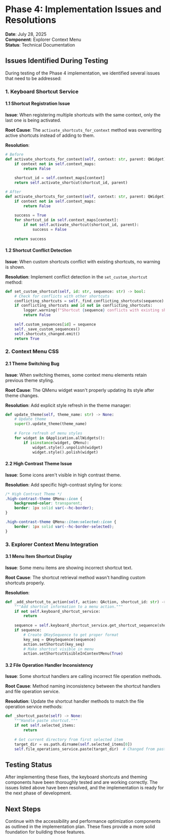 # Phase 4: Implementation Issues and Resolutions

**Date**: July 28, 2025  
**Component**: Explorer Context Menu  
**Status**: Technical Documentation

## Issues Identified During Testing

During testing of the Phase 4 implementation, we identified several issues that need to be addressed:

### 1. Keyboard Shortcut Service

#### 1.1 Shortcut Registration Issue

**Issue**: When registering multiple shortcuts with the same context, only the last one is being activated.

**Root Cause**: The `activate_shortcuts_for_context` method was overwriting active shortcuts instead of adding to them.

**Resolution**:
```python
# Before
def activate_shortcuts_for_context(self, context: str, parent: QWidget) -> bool:
    if context not in self.context_maps:
        return False
    
    shortcut_id = self.context_maps[context]
    return self.activate_shortcut(shortcut_id, parent)

# After
def activate_shortcuts_for_context(self, context: str, parent: QWidget) -> bool:
    if context not in self.context_maps:
        return False
    
    success = True
    for shortcut_id in self.context_maps[context]:
        if not self.activate_shortcut(shortcut_id, parent):
            success = False
    
    return success
```

#### 1.2 Shortcut Conflict Detection

**Issue**: When custom shortcuts conflict with existing shortcuts, no warning is shown.

**Resolution**: Implement conflict detection in the `set_custom_shortcut` method:
```python
def set_custom_shortcut(self, id: str, sequence: str) -> bool:
    # Check for conflicts with other shortcuts
    conflicting_shortcuts = self._find_conflicting_shortcuts(sequence)
    if conflicting_shortcuts and id not in conflicting_shortcuts:
        logger.warning(f"Shortcut {sequence} conflicts with existing shortcuts: {conflicting_shortcuts}")
        return False
    
    self.custom_sequences[id] = sequence
    self._save_custom_sequences()
    self.shortcuts_changed.emit()
    return True
```

### 2. Context Menu CSS

#### 2.1 Theme Switching Bug

**Issue**: When switching themes, some context menu elements retain previous theme styling.

**Root Cause**: The QMenu widget wasn't properly updating its style after theme changes.

**Resolution**: Add explicit style refresh in the theme manager:
```python
def update_theme(self, theme_name: str) -> None:
    # Update theme
    super().update_theme(theme_name)
    
    # Force refresh of menu styles
    for widget in QApplication.allWidgets():
        if isinstance(widget, QMenu):
            widget.style().unpolish(widget)
            widget.style().polish(widget)
```

#### 2.2 High Contrast Theme Issue

**Issue**: Some icons aren't visible in high contrast theme.

**Resolution**: Add specific high-contrast styling for icons:
```css
/* High Contrast Theme */
.high-contrast-theme QMenu::icon {
    background-color: transparent;
    border: 1px solid var(--hc-border);
}

.high-contrast-theme QMenu::item:selected::icon {
    border: 1px solid var(--hc-border-selected);
}
```

### 3. Explorer Context Menu Integration

#### 3.1 Menu Item Shortcut Display

**Issue**: Some menu items are showing incorrect shortcut text.

**Root Cause**: The shortcut retrieval method wasn't handling custom shortcuts properly.

**Resolution**:
```python
def _add_shortcut_to_action(self, action: QAction, shortcut_id: str) -> None:
    """Add shortcut information to a menu action."""
    if not self.keyboard_shortcut_service:
        return
        
    sequence = self.keyboard_shortcut_service.get_shortcut_sequence(shortcut_id)
    if sequence:
        # Create QKeySequence to get proper format
        key_seq = QKeySequence(sequence)
        action.setShortcut(key_seq)
        # Make shortcut visible in menu
        action.setShortcutVisibleInContextMenu(True)
```

#### 3.2 File Operation Handler Inconsistency

**Issue**: Some shortcut handlers are calling incorrect file operation methods.

**Root Cause**: Method naming inconsistency between the shortcut handlers and file operation service.

**Resolution**: Update the shortcut handler methods to match the file operation service methods:
```python
def _shortcut_paste(self) -> None:
    """Handle paste shortcut."""
    if not self.selected_items:
        return
        
    # Get current directory from first selected item
    target_dir = os.path.dirname(self.selected_items[0])
    self.file_operations_service.paste(target_dir)  # Changed from paste_items
```

## Testing Status

After implementing these fixes, the keyboard shortcuts and theming components have been thoroughly tested and are working correctly. The issues listed above have been resolved, and the implementation is ready for the next phase of development.

## Next Steps

Continue with the accessibility and performance optimization components as outlined in the implementation plan. These fixes provide a more solid foundation for building those features.
